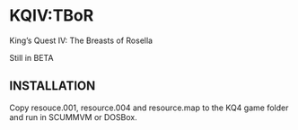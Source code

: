 # KQIV:TBoR
King’s Quest IV: The Breasts of Rosella

Still in BETA 

## INSTALLATION

Copy resouce.001, resource.004 and resource.map to the KQ4 game folder and run in SCUMMVM or DOSBox.

